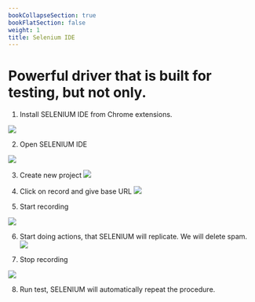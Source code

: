 ```yaml
---
bookCollapseSection: true
bookFlatSection: false
weight: 1
title: Selenium IDE 
---
```


# Powerful driver that is built for testing, but not only.

1. Install SELENIUM IDE from Chrome extensions.

![](../2020-05-08-16-21-31.png)

2. Open SELENIUM IDE

![](../2020-05-08-16-23-19.png)

3. Create new project
![](../2020-05-08-16-25-23.png)

4. Click on record and give base URL
![](../2020-05-08-16-26-21.png)

5. Start recording

![](../2020-05-08-16-27-03.png)

6. Start doing actions, that SELENIUM will replicate. We will delete spam.
![](../2020-05-08-16-40-36.png)

7. Stop recording

![](../2020-05-08-16-30-20.png)

8. Run test, SELENIUM will automatically repeat the procedure.